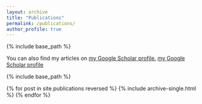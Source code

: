 ```yaml
---
layout: archive
title: "Publications"
permalink: /publications/
author_profile: true
---
```

{% include base_path %}
<!-- {% if author.googlescholar %} -->
You can also find my articles on <u><a href="{{author.googlescholar}}">my Google Scholar profile</a>.</u>
[my Google Scholar profile]({{author.googlescholar}})
<!-- {% endif %} -->

{% include base_path %}

{% for post in site.publications reversed %}
  {% include archive-single.html %}
{% endfor %}
